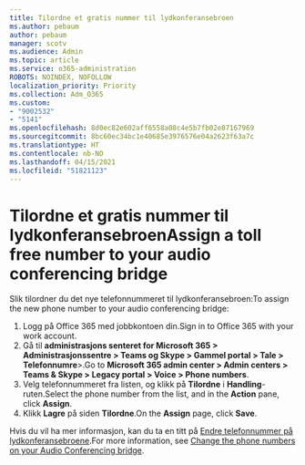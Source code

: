 ```yaml
---
title: Tilordne et gratis nummer til lydkonferansebroen
ms.author: pebaum
author: pebaum
manager: scotv
ms.audience: Admin
ms.topic: article
ms.service: o365-administration
ROBOTS: NOINDEX, NOFOLLOW
localization_priority: Priority
ms.collection: Adm_O365
ms.custom:
- "9002532"
- "5141"
ms.openlocfilehash: 8d0ec82e602aff6558a08c4e5b7fb02e07167969
ms.sourcegitcommit: 8bc60ec34bc1e40685e3976576e04a2623f63a7c
ms.translationtype: HT
ms.contentlocale: nb-NO
ms.lasthandoff: 04/15/2021
ms.locfileid: "51821123"
---
```

# <a name="assign-a-toll-free-number-to-your-audio-conferencing-bridge"></a><span data-ttu-id="6707e-102">Tilordne et gratis nummer til lydkonferansebroen</span><span class="sxs-lookup"><span data-stu-id="6707e-102">Assign a toll free number to your audio conferencing bridge</span></span>

<span data-ttu-id="6707e-103">Slik tilordner du det nye telefonnummeret til lydkonferansebroen:</span><span class="sxs-lookup"><span data-stu-id="6707e-103">To assign the new phone number to your audio conferencing bridge:</span></span>

1. <span data-ttu-id="6707e-104">Logg på Office 365 med jobbkontoen din.</span><span class="sxs-lookup"><span data-stu-id="6707e-104">Sign in to Office 365 with your work account.</span></span>
2. <span data-ttu-id="6707e-105">Gå til **administrasjons senteret for Microsoft 365 > Administrasjonssentre > Teams og Skype > Gammel portal > Tale > Telefonnumre**>.</span><span class="sxs-lookup"><span data-stu-id="6707e-105">Go to **Microsoft 365 admin center > Admin centers > Teams & Skype > Legacy portal > Voice > Phone numbers**.</span></span>
3. <span data-ttu-id="6707e-106">Velg telefonnummeret fra listen, og klikk på **Tilordne** i **Handling**-ruten.</span><span class="sxs-lookup"><span data-stu-id="6707e-106">Select the phone number from the list, and in the **Action** pane, click **Assign**.</span></span>
4. <span data-ttu-id="6707e-107">Klikk **Lagre** på siden **Tilordne**.</span><span class="sxs-lookup"><span data-stu-id="6707e-107">On the **Assign** page, click **Save**.</span></span>

<span data-ttu-id="6707e-108">Hvis du vil ha mer informasjon, kan du ta en titt på [Endre telefonnummer på lydkonferansebroene](https://docs.microsoft.com/MicrosoftTeams/change-the-phone-numbers-on-your-audio-conferencing-bridge).</span><span class="sxs-lookup"><span data-stu-id="6707e-108">For more information, see [Change the phone numbers on your Audio Conferencing bridge](https://docs.microsoft.com/MicrosoftTeams/change-the-phone-numbers-on-your-audio-conferencing-bridge).</span></span>
